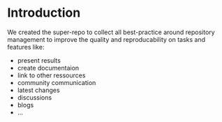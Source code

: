 # Introduction

We created the super-repo to collect all best-practice around repository
management to improve the quality and reproducability on tasks and features
like: 

* present results 
* create documentaion
* link to other ressources
* community communication
* latest changes
* discussions
* blogs
* ...
